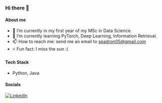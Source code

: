 ### Hi there 👋

#### About me

- 🔭 I’m currently in my first year of my MSc in Data Science.
- 🌱 I’m currently learning PyTorch, Deep Learning, Information Retrieval.
- 📫 How to reach me: send me an email to spadron05@gmail.com
- ⚡ Fun fact: I miss the sun :(

#### Tech Stack
* Python, Java

#### Socials
<a rel="nofollow noopener noreferrer" target="_blank" href="https://www.linkedin.com/in/samuelpadronalcala/">
  <img src="https://img.shields.io/badge/LinkedIn-0077B5?style=for-the-badge&logo=linkedin&logoColor=white" alt="LinkedIn"></a>

  
